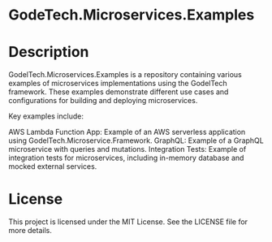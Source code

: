 # GodeTech.Microservices.Examples

# Description
GodelTech.Microservices.Examples is a repository containing various examples of microservices implementations using the GodelTech framework. These examples demonstrate different use cases and configurations for building and deploying microservices.

Key examples include:

AWS Lambda Function App: Example of an AWS serverless application using GodelTech.Microservice.Framework.
GraphQL: Example of a GraphQL microservice with queries and mutations.
Integration Tests: Example of integration tests for microservices, including in-memory database and mocked external services.

# License
This project is licensed under the MIT License. See the LICENSE file for more details.